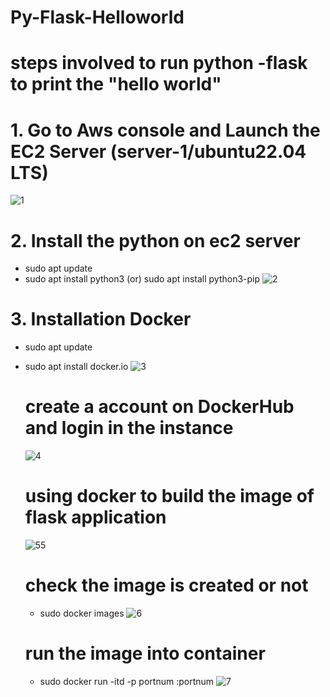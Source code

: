 # Py-Flask-Helloworld
# steps involved to run python -flask to print the "hello world"

# 1. Go to Aws console and Launch the EC2 Server (server-1/ubuntu22.04 LTS)
![1](https://github.com/mohsuhel/py-flask-hw/assets/127845338/1be97a43-3ca0-491f-bede-1588abaab252)

# 2. Install the python on ec2 server 
- sudo apt update
- sudo apt install python3 (or) sudo apt install python3-pip
![2](https://github.com/mohsuhel/py-flask-hw/assets/127845338/77facdac-52c3-4292-9b05-bdef1047360e)

# 3. Installation Docker
- sudo apt update
- sudo apt install docker.io
  ![3](https://github.com/mohsuhel/py-flask-hw/assets/127845338/dd512d69-70dd-4ac4-967b-555889a21614)

  # create a account on DockerHub and login in the instance
  ![4](https://github.com/mohsuhel/py-flask-hw/assets/127845338/e54e2023-2526-42e4-896c-d98d1ef294d4)

  # using docker to build the image of flask application
  ![55](https://github.com/mohsuhel/py-flask-hw/assets/127845338/da63f7f9-8790-4a12-b9eb-c04ed7f4090f)
  # check the image is created or not
  - sudo docker images
    ![6](https://github.com/mohsuhel/py-flask-hw/assets/127845338/b55d43b6-0ac7-40f5-8a9d-70a1e6060e91)

  # run the image into container
  - sudo docker run -itd -p portnum :portnum <image-name>
  ![7](https://github.com/mohsuhel/py-flask-hw/assets/127845338/b19a087c-2ba6-4ccd-bad8-015bb97fb296)



  

